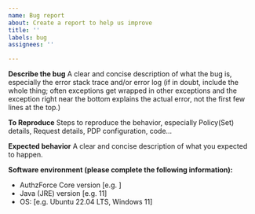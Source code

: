 ```yaml
---
name: Bug report
about: Create a report to help us improve
title: ''
labels: bug
assignees: ''

---
```


**Describe the bug**
A clear and concise description of what the bug is, especially the error stack trace and/or error log (if in doubt, include the whole thing; often exceptions get wrapped in other exceptions and the exception right near the bottom explains the actual error, not the first few lines at the top.)

**To Reproduce**
Steps to reproduce the behavior, especially Policy(Set) details, Request details, PDP configuration, code...

**Expected behavior**
A clear and concise description of what you expected to happen.

**Software environment (please complete the following information):**
 - AuthzForce Core version [e.g. ]
 - Java (JRE) version [e.g. 11]
 - OS: [e.g. Ubuntu 22.04 LTS, Windows 11]
